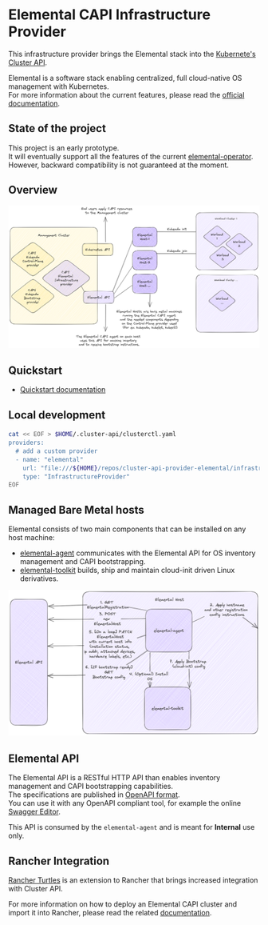 # Elemental CAPI Infrastructure Provider

This infrastructure provider brings the Elemental stack into the [Kubernete's Cluster API](cluster-api.sigs.k8s.io/).  

Elemental is a software stack enabling centralized, full cloud-native OS management with Kubernetes.  
For more information about the current features, please read the [official documentation](https://elemental.docs.rancher.com/).  

## State of the project

This project is an early prototype.  
It will eventually support all the features of the current [elemental-operator](https://github.com/rancher/elemental-operator).  
However, backward compatibility is not guaranteed at the moment.  

## Overview

![capi overview](doc/images/capi-overview.png)

## Quickstart

- [Quickstart documentation](doc/QUICKSTART.md)

## Local development

```bash
cat << EOF > $HOME/.cluster-api/clusterctl.yaml
providers:
  # add a custom provider
  - name: "elemental"
    url: "file:///${HOME}/repos/cluster-api-provider-elemental/infrastructure-elemental/v0.0.0/infrastructure-components.yaml"
    type: "InfrastructureProvider"
EOF
```

## Managed Bare Metal hosts

Elemental consists of two main components that can be installed on any host machine:  

- [elemental-agent](cmd/agent/README.md) communicates with the Elemental API for OS inventory management and CAPI bootstrapping.  
- [elemental-toolkit](https://github.com/rancher/elemental-toolkit) builds, ship and maintain cloud-init driven Linux derivatives.  

![elemental host anatomy](doc/images/elemental-host-anatomy.png)

## Elemental API

The Elemental API is a RESTful HTTP API than enables inventory management and CAPI bootstrapping capabilities.  
The specifications are published in [OpenAPI format](elemental-openapi.yaml).  
You can use it with any OpenAPI compliant tool, for example the online [Swagger Editor](https://editor.swagger.io/).  

This API is consumed by the `elemental-agent` and is meant for **Internal** use only.  

## Rancher Integration

[Rancher Turtles](https://docs.rancher-turtles.com/) is an extension to Rancher that brings increased integration with Cluster API.  

For more information on how to deploy an Elemental CAPI cluster and import it into Rancher, please read the related [documentation](doc/RANCHER.md).  

